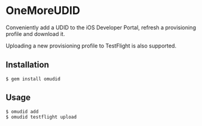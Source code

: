 OneMoreUDID
===========

Conveniently add a UDID to the iOS Developer Portal, refresh a provisioning profile and download it.

Uploading a new provisioning profile to TestFlight is also supported.

Installation
-
`$ gem install omudid`

Usage
-
```
$ omudid add
$ omudid testflight upload
```